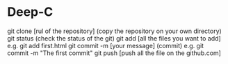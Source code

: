 Deep-C
======
git clone [rul of the repository] (copy the repository on your own directory)
git status (check the status of the git)
git add [all the files you want to add] e.g. git add first.html
git commit -m [your message] (commit)  e.g. git commit -m "The first commit"
git push [push all the file on the github.com]
